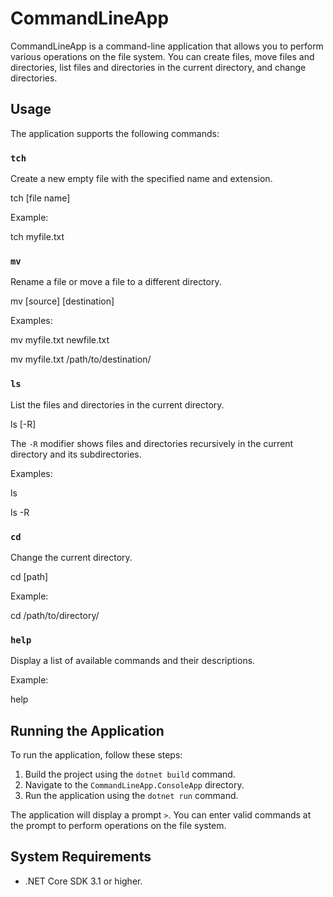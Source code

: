 # CommandLineApp

CommandLineApp is a command-line application that allows you to perform various operations on the file system. You can create files, move files and directories, list files and directories in the current directory, and change directories.

## Usage

The application supports the following commands:

### `tch`

Create a new empty file with the specified name and extension.


tch [file name]


Example:

tch myfile.txt

### `mv`

Rename a file or move a file to a different directory.


mv [source] [destination]

Examples:


mv myfile.txt newfile.txt


mv myfile.txt /path/to/destination/

### `ls`

List the files and directories in the current directory.


ls [-R]


The `-R` modifier shows files and directories recursively in the current directory and its subdirectories.


Examples:


ls


ls -R


### `cd`

Change the current directory.


cd [path]

Example:


cd /path/to/directory/

### `help`

Display a list of available commands and their descriptions.

Example:


help

## Running the Application

To run the application, follow these steps:

1. Build the project using the `dotnet build` command.
2. Navigate to the `CommandLineApp.ConsoleApp` directory.
3. Run the application using the `dotnet run` command.

The application will display a prompt `>`. You can enter valid commands at the prompt to perform operations on the file system.

## System Requirements

- .NET Core SDK 3.1 or higher.

